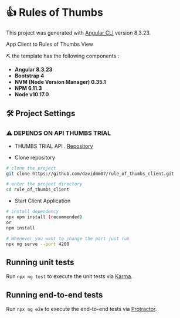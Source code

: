 # :thumbsup: Rules of Thumbs

This project was generated with [Angular CLI](https://github.com/angular/angular-cli) version 8.3.23.

App Client to Rules of Thumbs View

 :pick: the template has the following components :
 * **Angular 8.3.23**
 * **Bootstrap 4**
 * **NVM (Node Version Manager) 0.35.1**
 * **NPM 6.11.3**
 * **Node v10.17.0**


<summary><h2> 🛠️ Project Settings</h2></summary>

  ### :warning: DEPENDS ON API THUMBS TRIAL
   - THUMBS TRIAL API . [Repository](https://github.com/davidmm07/thumbs_trial_api)

  - Clone repository
  ```bash
  # clone the project
  git clone https://github.com/davidmm07/rule_of_thumbs_client.git

  # enter the project directory
  cd rule_of_thumbs_client
  ```

  - Start Client Application
  ```bash
  # install dependency
  npx npm install (recommended)
  or
  npm install

  # Whenever you want to change the port just run
  npx ng serve --port 4200
  ```
## Running unit tests

Run `npx ng test` to execute the unit tests via [Karma](https://karma-runner.github.io).

## Running end-to-end tests

Run `npx ng e2e` to execute the end-to-end tests via [Protractor](http://www.protractortest.org/).
